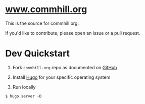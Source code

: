 # www.commhill.org

This is the source for commhill.org.

If you'd like to contribute, please open an issue or a pull request.

# Dev Quickstart

1. Fork `commhill-org` repo as documented on [GitHub](https://docs.github.com/en/github/getting-started-with-github/fork-a-repo)

2. Install [Hugo](https://gohugo.io/getting-started/installing/) for your specific operating system
3. Run locally

```
$ hugo server -D
```